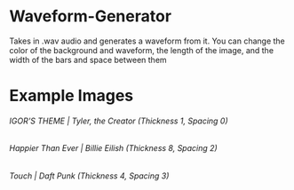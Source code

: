 # Waveform-Generator
Takes in .wav audio and generates a waveform from it. You can change the color of the background and waveform, the length of the image, and the width of the bars and space between them

# Example Images
###### IGOR'S THEME | Tyler, the Creator (Thickness 1, Spacing 0)
###### Happier Than Ever | Billie Eilish (Thickness 8, Spacing 2)
###### Touch | Daft Punk (Thickness 4, Spacing 3)
